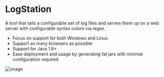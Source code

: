 # LogStation #

A tool that tails a configurable set of log files and serves them up on a web server with configurable syntax colors via regex. 

- Focus on support for both Windows and Linux. 
- Support as many browsers as possible
- Support for Java 1.6+
- Ease deployment and usage by generating fat jars with minimal configuration required

![image](https://cloud.githubusercontent.com/assets/172766/15561469/288ec01e-22c4-11e6-9609-f268035e7ee1.png)
